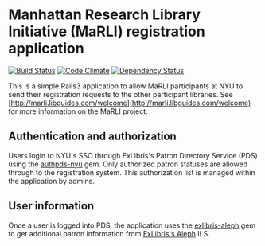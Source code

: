 # Manhattan Research Library Initiative (MaRLI) registration application

[![Build Status](http://jenkins1.bobst.nyu.edu/job/MaRLI%20Production/badge/icon)](http://jenkins1.bobst.nyu.edu/job/MaRLI%20Production/)
[![Code Climate](https://codeclimate.com/badge.png)](https://codeclimate.com/github/NYULibraries/marli)
[![Dependency Status](https://gemnasium.com/NYULibraries/marli.png)](https://gemnasium.com/NYULibraries/marli)

This is a simple Rails3 application to allow MaRLI participants at NYU to send their registration requests to the other participant libraries. See [http://marli.libguides.com/welcome](http://marli.libguides.com/welcome) for more information on the MaRLI project.

## Authentication and authorization

Users login to NYU's SSO through ExLibris's Patron Directory Service (PDS) using the [authpds-nyu](https://github.com/scotdalton/authpds-nyu) gem. Only authorized patron statuses are allowed through to the registration system. This authorization list is managed within the application by admins.

## User information

Once a user is logged into PDS, the application uses the [exlibris-aleph](https://github.com/scotdalton/exlibris-aleph) gem to get additional patron information from [ExLibris's Aleph](http://www.exlibris-usa.com/category/Aleph) ILS. 